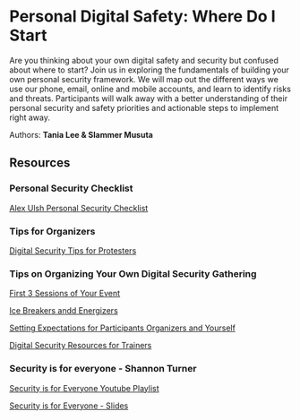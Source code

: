 # Personal Digital Safety: Where Do I Start

Are you thinking about your own digital safety and security but confused about where to start? Join us in exploring the fundamentals of building your own personal security framework. 
We will map out the different ways we use our phone, email, online and mobile accounts, and learn to identify risks and threats. 
Participants will walk away with a better understanding of their personal security and safety priorities and actionable steps to implement right away.

Authors: **Tania Lee & Slammer Musuta**

## Resources

### Personal Security Checklist

[Alex Ulsh Personal Security Checklist](https://github.com/alulsh/personal-security-checklist)

### Tips for Organizers

[Digital Security Tips for Protesters](https://www.eff.org/deeplinks/2016/11/digital-security-tips-for-protesters)

### Tips on Organizing Your Own Digital Security Gathering

[First 3 Sessions of Your Event](https://levelupcc.github.io/level-up/you-the-trainer/first-3-sessions-of-your-event/)

[Ice Breakers andd Energizers](https://levelupcc.github.io/level-up/you-the-trainer/ice-breakers-and-energizers/)

[Setting Expectations for Participants Organizers and Yourself](https://levelupcc.github.io/level-up/you-the-trainer/setting-expectations-for-participants-organizers-and-yourself/)

[Digital Security Resources for Trainers](https://medium.com/@geminiimatt/security-training-resources-for-security-trainers-winter-2016-edition-4d10670ef8d3)

### Security is for everyone - Shannon Turner

[Security is for Everyone Youtube Playlist](https://www.youtube.com/playlist?list=PLnmX4wM34SkdN3Mg7vyVrbHYqc8XPjNsS)

[Security is for Everyone - Slides](https://github.com/hearmecode/slides/tree/master/Security%20is%20for%20Everyone/Part%20One)
